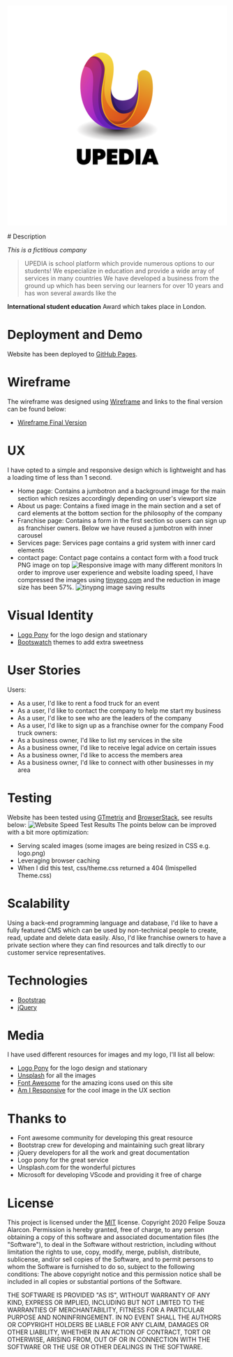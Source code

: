 <p align="center">
  <img src="assets/images/upedia-logo.png" alt="Food truck culture logo"/>
</p>
# Description

*This is a fictitious company*

> UPEDIA is school platform which provide numerous options to our students! We especialize in education and provide a wide array of services in many countries
> We have developed a business from the ground up which has been serving our learners for over 10 years and has won several awards like the 

**International student education** Award which takes place in London.

# Deployment and Demo
Website has been deployed to [GitHub Pages](https://github.com/Fabiomaestri/first-project).

# Wireframe
The wireframe was designed using [Wireframe](https://wireframe.cc/) and links to the final version can be found below:
- [Wireframe Final Version]()

# UX
I have opted to a simple and responsive design which is lightweight and has a loading time of less than 1 second.
- Home page: Contains a jumbotron and a background image for the main section which resizes accordingly depending on user's viewport size
- About us page: Contains a fixed image in the main section and a set of card elements at the bottom section for the philosophy of the company
- Franchise page: Contains a form in the first section so users can sign up as franchiser owners. Below we have reused a jumbotron with inner carousel
- Services page: Services page contains a grid system with inner card elements
- contact page: Contact page contains a contact form with a food truck PNG image on top
![Responsive image with many different monitors](images/responsive.png)
In order to improve user experience and website loading speed, I have compressed the images using [tinypng.com](https://tinypng.com/) and the reduction in image size has been 57%.
![tinypng image saving results](images/image_compressor.png)

# Visual Identity
- [Logo Pony](https://www.logopony.com/) for the logo design and stationary
- [Bootswatch](https://bootswatch.com/) themes to add extra sweetness

# User Stories
Users:
- As a user, I'd like to rent a food truck for an event
- As a user, I'd like to contact the company to help me start my business
- As a user, I'd like to see who are the leaders of the company
- As a user, I'd like to sign up as a franchise owner for the company
Food truck owners:
- As a business owner, I'd like to list my services in the site
- As a business owner, I'd like to receive legal advice on certain issues
- As a business owner, I'd like to access the members area
- As a business owner, I'd like to connect with other businesses in my area

# Testing
Website has been tested using [GTmetrix](https://gtmetrix.com/reports/fandressouza.github.io/7xHu6MBv) and [BrowserStack](), see results below:
![Website Speed Test Results](images/speed_test.png)
The points below can be improved with a bit more optimization:
- Serving scaled images (some images are being resized in CSS e.g. logo.png)
- Leveraging browser caching
- When I did this test, css/theme.css returned a 404 (Imispelled Theme.css)

# Scalability
Using a back-end programming language and database, I'd like to have a fully featured CMS which can be used by non-technical people to create, read, update and delete data easily.
Also, I'd like franchise owners to have a private section where they can find resources and talk directly to our customer service representatives.

# Technologies
- [Bootstrap](https://getbootstrap.com/)
- [jQuery](https://jquery.com/)

# Media
I have used different resources for images and my logo, I'll list all below:
- [Logo Pony](https://www.logopony.com/) for the logo design and stationary
- [Unsplash](https://unsplash.com) for all the images
- [Font Awesome](https://fontawesome.com/6?next=%2Fstart) for the amazing icons used on this site
- [Am I Responsive](http://ami.responsivedesign.is/) for the cool image in the UX section

# Thanks to
- Font awesome community for developing this great resource
- Bootstrap crew for developing and maintaining such great library
- jQuery developers for all the work and great documentation
- Logo pony for the great service
- Unsplash.com for the wonderful pictures
- Microsoft for developing VScode and providing it free of charge

# License
This project is licensed under the [MIT](https://choosealicense.com/licenses/mit/) license.
Copyright 2020 Felipe Souza Alarcon.
Permission is hereby granted, free of charge, to any person obtaining a copy of this software and associated documentation files (the "Software"), to deal in the Software without restriction, including without limitation the rights to use, copy, modify, merge, publish, distribute, sublicense, and/or sell copies of the Software, and to permit persons to whom the Software is furnished to do so, subject to the following conditions:
The above copyright notice and this permission notice shall be included in all copies or substantial portions of the Software.

THE SOFTWARE IS PROVIDED "AS IS", WITHOUT WARRANTY OF ANY KIND, EXPRESS OR IMPLIED, INCLUDING BUT NOT LIMITED TO THE WARRANTIES OF MERCHANTABILITY, FITNESS FOR A PARTICULAR PURPOSE AND NONINFRINGEMENT. IN NO EVENT SHALL THE AUTHORS OR COPYRIGHT HOLDERS BE LIABLE FOR ANY CLAIM, DAMAGES OR OTHER LIABILITY, WHETHER IN AN ACTION OF CONTRACT, TORT OR OTHERWISE, ARISING FROM, OUT OF OR IN CONNECTION WITH THE SOFTWARE OR THE USE OR OTHER DEALINGS IN THE SOFTWARE.